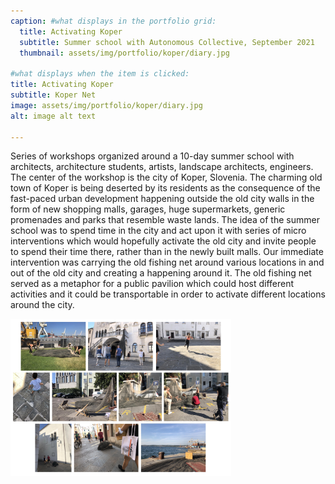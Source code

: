```yaml
---
caption: #what displays in the portfolio grid:
  title: Activating Koper
  subtitle: Summer school with Autonomous Collective, September 2021
  thumbnail: assets/img/portfolio/koper/diary.jpg
  
#what displays when the item is clicked:
title: Activating Koper
subtitle: Koper Net
image: assets/img/portfolio/koper/diary.jpg
alt: image alt text

---
```

Series of workshops organized around a 10-day summer school with architects, architecture students, artists, landscape architects, engineers. The center of the workshop is the city of Koper, Slovenia. The charming old town of Koper is being deserted by its residents as the consequence of the fast-paced urban development happening outside the old city walls in the form of new shopping malls, garages, huge supermarkets, generic promenades and parks that resemble waste lands. The idea of the summer school was to spend time in the city and act upon it with series of micro interventions which would hopefully activate the old city and invite people to spend their time there, rather than in the newly built malls. Our immediate intervention was carrying the old fishing net around various locations in and out of the old city and creating a happening around it. The old fishing net served as a metaphor for a public pavilion which could host different activities and it could be transportable in order to activate different locations around the city. 

<img src="assets/img/portfolio/koper/kopernet.jpg" width="70%"/>
